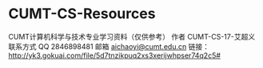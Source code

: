 # CUMT-CS-Resources
CUMT计算机科学与技术专业学习资料（仅供参考）
作者 CUMT-CS-17-艾超义
联系方式 QQ 2846898481 邮箱 aichaoyi@cumt.edu.cn
链接：http://yk3.gokuai.com/file/5d7tnzikpuq2xs3xerijwhpser74q2c5#
